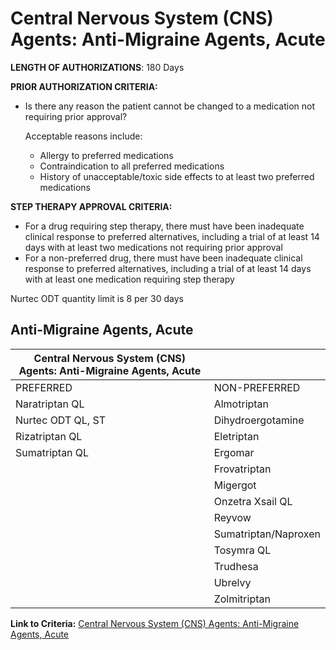 # Central Nervous System (CNS) Agents: Anti-Migraine Agents, Acute

**LENGTH OF AUTHORIZATIONS**: 180 Days

**PRIOR AUTHORIZATION CRITERIA:**

- Is there any reason the patient cannot be changed to a medication not requiring prior approval?

  Acceptable reasons include:

  - Allergy to preferred medications
  - Contraindication to all preferred medications
  - History of unacceptable/toxic side effects to at least two preferred medications

**STEP THERAPY APPROVAL CRITERIA:**

- For a drug requiring step therapy, there must have been inadequate clinical response to preferred alternatives, including a trial of at least 14 days with at least two medications not requiring prior approval
- For a non-preferred drug, there must have been inadequate clinical response to preferred alternatives, including a trial of at least 14 days with at least one medication requiring step therapy

Nurtec ODT quantity limit is 8 per 30 days

## Anti-Migraine Agents, Acute

| Central Nervous System (CNS) Agents: Anti-Migraine Agents, Acute  |                             |
|-------------------------------------------------------------------|-----------------------------|
| PREFERRED                                                         | NON-PREFERRED               |
| Naratriptan QL                                                    | Almotriptan                 |
| Nurtec ODT QL, ST                                                 | Dihydroergotamine           |
| Rizatriptan QL                                                    | Eletriptan                  |
| Sumatriptan QL                                                    | Ergomar                     |
|                                                                   | Frovatriptan                |
|                                                                   | Migergot                    |
|                                                                   | Onzetra Xsail QL            |
|                                                                   | Reyvow                      |
|                                                                   | Sumatriptan/Naproxen        |
|                                                                   | Tosymra QL                  |
|                                                                   | Trudhesa                    |
|                                                                   | Ubrelvy                     |
|                                                                   | Zolmitriptan                |

**Link to Criteria:** [Central Nervous System (CNS) Agents: Anti-Migraine Agents, Acute](https://pharmacy.medicaid.ohio.gov/sites/default/files/20220415_UPDL_Criteria_FINAL_.pdf#page=22)
